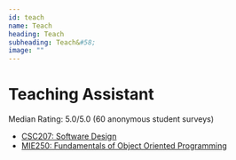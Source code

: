```yaml
---
id: teach
name: Teach
heading: Teach
subheading: Teach&#58;
image: ""
---
```

# Teaching Assistant 

Median Rating: 5.0/5.0 (60 anonymous student surveys)
* [CSC207: Software Design](http://www.teach.cs.toronto.edu/~csc207h/fall/labs.shtml) 
* [MIE250: Fundamentals of Object Oriented Programming](https://github.com/MIE250-2017)

<!--
# Online Courses

* [SoonTeachDeepLearning](https://scheeloong.github.io/SoonTeachDeepLearning)  (TODO)
* [SoonTeachResearch](https://scheeloong.github.io/SoonTeachResearch)  (TODO)
-->
